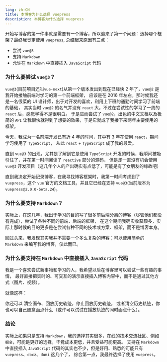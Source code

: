 ```yaml
---
lang: zh-CN
title: 本博客为什么选择 vuepress
description: 本博客为什么选择 vuepress
---
```


开始写博客的第一件事就是需要有一个博客，所以迎来了第一个问题：选择哪个框架？最终我觉定使用 `vuepress`, 总结起来原因有三点：

- 尝试 `vue@3`
- 支持 `Markdown`
- 允许在 `Markdown` 中直接插入 `JavaScript` 代码

<!-- more -->

### 为什么要尝试 `vue@3`？

`vue@3`(目前项目还叫`vue-next`)从第一个版本发出到现在已经快 2 年了，`vue@2` 是我开始接触前端时学习的第一个前端框架，
应该是在 2016 年左右，那时候我还是一名很菜的 UI 设计师，出于对开发的喜欢，利用上下班的通勤时间学习了前端的基础，
其实当时 `vue@2` 的名气并没有 `react` 大，不过在尝试性的学习了一周的 `react` 后，感觉学得不是很明白。
于是进而尝试了 `vue@2`，出色的中文文档以及极简的 `API` 让我很快就得到了想要的效果，于是它就成了我接下来两年主要使用的框架。

今天，我成为一名前端开发已有近 4 年的时间，其中有 3 年在使用 `react`，期间学习使用了 `TypeScript`，
从此 `react` + `TypeScript` 成了我的最爱。

直到 `vue@3` 的出现，尤其是了解到它是使用 `TypeScript` 开发的时候，我瞬间被吸引住了，并在第一时间阅读了 `reactive` 部分的源码，
但是却一直没有机会使用 `vue@3` 开发项目（这几年个人的产出确实有点低了，可能是有了女朋友的缘故吧）

直到我决定开始记录博客，在我寻找博客框架时，我第一时间考虑到了 `vuepress`，这个 `vue` 官方的文档工具，并且它已经在支持 `vue@3`(当前版本为 `vuepress@2.0.0-beta.24`)。

### 为什么要支持 `Markdown`？

实际上，在这几年，我出于学习的目的写了很多前后端分离的博客（尽管他们都没有完成），尝试了各种不同的前端、后端的框架，
在这个期间我确实收获颇多，实际上那时候的目的更多是在尝试各种不同的技术或方案、框架，而不是博客本身。

回过头来，我发现其实我并不需要一个多么复杂的博客：可以使用简单的 `Markdown` 来编写我的博客，仅此而已。

### 为什么要支持在 `Markdown` 中直接插入 `JavaScript` 代码

我是一个喜欢尝试新事物和学习的人，我希望以后在博客里可以尝试一些有趣的事情，
最好直接把实时的、可交互的演示直接插入博客内容中，而不是通过其他方式（图片、视频）。

就像这样：

<canvas-draw />

你还可以 <clear-canvas>清空画布</clear-canvas>、<start-play-history>回放历史轨迹</start-play-history>，<stop-play-history>停止回放历史轨迹</stop-play-history>，
或者<clear-history>清空历史轨迹</clear-history>，你也可以自己随意画点什么（或许可以试试在播放轨迹的同时画点什么）。

### 结论

实际上如果只是支持 `Markdown`，我的选择其实很多，在线的技术交流社区、例如 `掘金`，可能是更好的选择，毕竟成本更低，并且受益可能更高。
支持在 `Markdown` 中直接插入 `JavaScript` 代码的其实也不少，但是好用、熟悉的可能只有 `vuepress`、`docz`、`dumi` 这几个了，
综合第一点，我最终选择了使用 `vuepress`。
